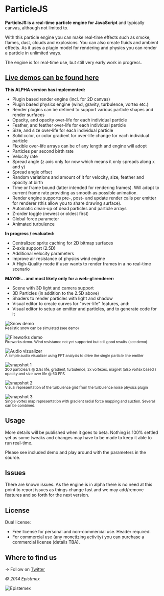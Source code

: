 ﻿ParticleJS
==========

**ParticleJS is a real-time particle engine for JavaScript** and typically canvas,
although not limited to.

With this particle engine you can make real-time effects such as smoke, flames, dust, clouds
and explosions. You can also create fluids and ambient effects. As it uses
a plugin model for rendering and physics you can render a particle in unlimited ways.

The engine is for real-time use, but still very early work in progress.

[Live demos can be found here](http://epistemex.github.io/particleJS/)
---

**This ALPHA version has implemented:**

- Plugin based render engine (incl. for 2D canvas)
- Plugin based physics engine (wind, gravity, turbulence, vortex etc.)
- Render plugins can be defined to support various particle shapes and render surfaces
- Opacity, and opacity over-life for each individual particle
- Feather, and feather over-life for each individual particle
- Size, and size over-life for each individual particle
- Solid color, or color gradient for over-life change for each individual particle
- Flexible over-life arrays can be of any length and engine will adopt
- Particles per second birth rate
- Velocity rate
- Spread angle (z axis only for now which means it only spreads along x and y)
- Spread angle offset
- Random variations and amount of it for velocity, size, feather and opacity at birth
- Time or frame bound (latter intended for rendering frames). Will adopt to current frame rate providing
as smooth as possible animation.
- Render engine supports pre-, post- and update render calls per emitter for renderer (this allow you to share drawing surface).
- Automatic clean-up of dead particles and particle arrays
- Z-order toggle (newest or oldest first)
- Global force parameter
- Animated turbulence

**In progress / evaluated:**

- Centralized sprite caching for 2D bitmap surfaces
- Z-axis support (2.5D)
- Additional velocity parameters
- Improve air resistance of physics wind engine
- A High-Quality mode if user wants to render frames in a no real-time scenario

**MAYBE... and most likely only for a web-gl renderer:**

- Scene with 3D light and camera support
- 3D Particles (in addition to the 2.5D above)
- Shaders to render particles with light and shadow
- Visual editor to create curves for "over-life" features, and:
- Visual editor to setup an emitter and particles, and to generate code for it

![Snow demo](http://i.imgur.com/P3BMlXq.png)<br>
<sup>Realistic snow can be simulated (see demo)</sup>

![Fireworks demo](http://i.imgur.com/UvcffGW.png)<br>
<sup>Fireworks demo. Wind resistance not yet supported but still good results (see demo)</sup>

![Audio vizualizer](http://i.imgur.com/8wEs64h.png)<br>
<sup>A simple audio visualizer using FFT analysis to drive the single particle line emitter</sup>

![snapshot 1](http://i.imgur.com/H4DvC13.png)<br>
<sup>200 particles/s @ 2.8s life, gradient, turbulence, 2x vortexes, magnet (also vortex based ) opacity and size over life @ 60 FPS</sup>

![snapshot 2](http://i.imgur.com/RosB7NO.png)<br>
<sup>Visual representation of the turbulence grid from the turbulence noise physics plugin</sup>

![snapshot 3](http://i.imgur.com/sbAbNwR.png)<br>
<sup>Single vortex map representation with gradient radial force mapping and suction. Several can be combined.</sup>

Usage
-----

More details will be published when it goes to beta. Nothing is 100%
settled yet as some tweaks and changes may have to be made to keep it
able to run real-time.

Please see included demo and play around with the parameters in the source.

Issues
------

There are known issues. As the engine is in alpha there is no need at this point to
report issues as things change fast and we may add/remove features and so forth for
the next version.


License
-------

Dual license:

- Free license for personal and non-commercial use. Header required.
- For commercial use (any monetizing activity) you can purchase a commercial license (details TBA).


Where to find us
----------------

→ Follow on [Twitter](https://twitter.com/epistemex/)

*&copy; 2014 Epistmex*

![Epistemex](http://i.imgur.com/YxO8CtB.png)
